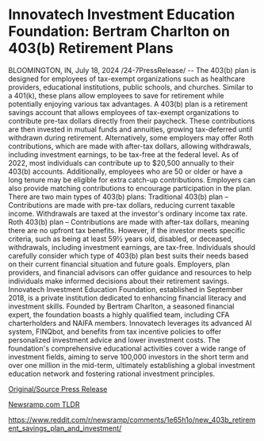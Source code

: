 # Innovatech Investment Education Foundation: Bertram Charlton on 403(b) Retirement Plans

BLOOMINGTON, IN, July 18, 2024 /24-7PressRelease/ -- The 403(b) plan is designed for employees of tax-exempt organizations such as healthcare providers, educational institutions, public schools, and churches. Similar to a 401(k), these plans allow employees to save for retirement while potentially enjoying various tax advantages.  A 403(b) plan is a retirement savings account that allows employees of tax-exempt organizations to contribute pre-tax dollars directly from their paycheck. These contributions are then invested in mutual funds and annuities, growing tax-deferred until withdrawn during retirement. Alternatively, some employers may offer Roth contributions, which are made with after-tax dollars, allowing withdrawals, including investment earnings, to be tax-free at the federal level.  As of 2022, most individuals can contribute up to $20,500 annually to their 403(b) accounts. Additionally, employees who are 50 or older or have a long tenure may be eligible for extra catch-up contributions. Employers can also provide matching contributions to encourage participation in the plan.  There are two main types of 403(b) plans:  Traditional 403(b) plan – Contributions are made with pre-tax dollars, reducing current taxable income. Withdrawals are taxed at the investor's ordinary income tax rate.  Roth 403(b) plan – Contributions are made with after-tax dollars, meaning there are no upfront tax benefits. However, if the investor meets specific criteria, such as being at least 59½ years old, disabled, or deceased, withdrawals, including investment earnings, are tax-free.  Individuals should carefully consider which type of 403(b) plan best suits their needs based on their current financial situation and future goals. Employers, plan providers, and financial advisors can offer guidance and resources to help individuals make informed decisions about their retirement savings.  Innovatech Investment Education Foundation, established in September 2018, is a private institution dedicated to enhancing financial literacy and investment skills. Founded by Bertram Charlton, a seasoned financial expert, the foundation boasts a highly qualified team, including CFA charterholders and NAIFA members. Innovatech leverages its advanced AI system, FINQbot, and benefits from tax incentive policies to offer personalized investment advice and lower investment costs. The foundation's comprehensive educational activities cover a wide range of investment fields, aiming to serve 100,000 investors in the short term and over one million in the mid-term, ultimately establishing a global investment education network and fostering rational investment principles. 

[Original/Source Press Release](https://www.24-7pressrelease.com/press-release/512609/innovatech-investment-education-foundation-bertram-charlton-on-403b-retirement-plans)
                    

[Newsramp.com TLDR](None) 

https://www.reddit.com/r/newsramp/comments/1e65h1o/new_403b_retirement_savings_plan_and_investment/